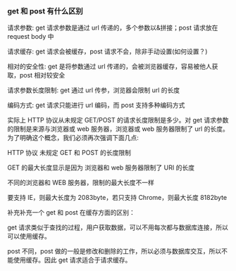 ### get 和 post 有什么区别

请求参数: get 请求参数是通过 url 传递的，多个参数以&拼接；post 请求放在 request body 中

请求缓存: get 请求会被缓存，post 请求不会，除非手动设置(如何设置？)

相对的安全性: get 是将参数通过 url 传递的，会被浏览器缓存，容易被他人获取，post 相对较安全

请求参数长度限制: get 通过 url 传参，浏览器会限制 url 的长度

编码方式: get 请求只能进行 url 编码，而 post 支持多种编码方式

实际上 HTTP 协议从未规定 GET/POST 的请求长度限制是多少。对 get 请求参数的限制是来源与浏览器或 web 服务器，浏览器或 web 服务器限制了 url 的长度。为了明确这个概念，我们必须再次强调下面几点:

HTTP 协议 未规定 GET 和 POST 的长度限制

GET 的最大长度显示是因为 浏览器和 web 服务器限制了 URI 的长度

不同的浏览器和 WEB 服务器，限制的最大长度不一样

要支持 IE，则最大长度为 2083byte，若只支持 Chrome，则最大长度 8182byte

补充补充一个 get 和 post 在缓存方面的区别：

get 请求类似于查找的过程，用户获取数据，可以不用每次都与数据库连接，所以可以使用缓存。

post 不同，post 做的一般是修改和删除的工作，所以必须与数据库交互，所以不能使用缓存。因此 get 请求适合于请求缓存。
